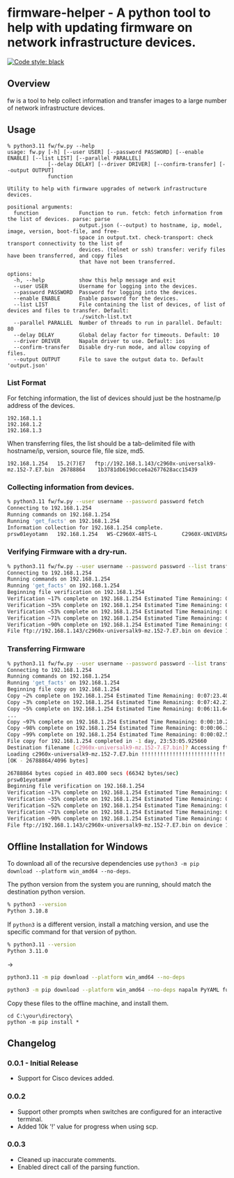 # firmware-helper - A python tool to help with updating firmware on network infrastructure devices.

[![Code style: black](https://img.shields.io/badge/code%20style-black-000000.svg)](https://github.com/psf/black)

## Overview

fw is a tool to help collect information and transfer images to a large number of network infrastructure devices.

## Usage

```
% python3.11 fw/fw.py --help
usage: fw.py [-h] [--user USER] [--password PASSWORD] [--enable ENABLE] [--list LIST] [--parallel PARALLEL]
             [--delay DELAY] [--driver DRIVER] [--confirm-transfer] [--output OUTPUT]
             function

Utility to help with firmware upgrades of network infrastructure devices.

positional arguments:
  function             Function to run. fetch: fetch information from the list of devices. parse: parse
                       output.json (--output) to hostname, ip, model, image, version, boot-file, and free-
                       space in output.txt. check-transport: check transport connectivity to the list of
                       devices. (telnet or ssh) transfer: verify files have been transferred, and copy files
                       that have not been transferred.

options:
  -h, --help           show this help message and exit
  --user USER          Username for logging into the devices.
  --password PASSWORD  Password for logging into the devices.
  --enable ENABLE      Enable password for the devices.
  --list LIST          File containing the list of devices, of list of devices and files to transfer. Default:
                       ./switch-list.txt
  --parallel PARALLEL  Number of threads to run in parallel. Default: 80
  --delay DELAY        Global delay factor for timeouts. Default: 10
  --driver DRIVER      Napalm driver to use. Default: ios
  --confirm-transfer   Disable dry-run mode, and allow copying of files.
  --output OUTPUT      File to save the output data to. Default 'output.json'
```

### List Format

For fetching information, the list of devices should just be the hostname/ip address of the devices.

```text
192.168.1.1
192.168.1.2
192.168.1.3
```

When transferring files, the list should be a tab-delimited file with hostname/ip, version, source file, file size, md5.

```text
192.168.1.254	15.2(7)E7	ftp://192.168.1.143/c2960x-universalk9-mz.152-7.E7.bin	26788864	1b3781db619dcce6a2677628acc15439
```

### Collecting information from devices.

```bash
% python3.11 fw/fw.py --user username --password password fetch                       
Connecting to 192.168.1.254
Running commands on 192.168.1.254
Running 'get_facts' on 192.168.1.254
Information collection for 192.168.1.254 complete.
prsw01eyotamn   192.168.1.254   WS-C2960X-48TS-L        C2960X-UNIVERSALK9-M    15.2(7)E5       /c2960x-universalk9-mz.152-7.E5/c2960x-universalk9-mz.152-7.E5.bin53046784
```

### Verifying Firmware with a dry-run.

```bash
% python3.11 fw/fw.py --user username --password password --list transfer.csv transfer
Connecting to 192.168.1.254
Running commands on 192.168.1.254
Running 'get_facts' on 192.168.1.254
Beginning file verification on 192.168.1.254
Verification ~17% complete on 192.168.1.254 Estimated Time Remaining: 0:00:24.665015
Verification ~35% complete on 192.168.1.254 Estimated Time Remaining: 0:00:18.912943
Verification ~53% complete on 192.168.1.254 Estimated Time Remaining: 0:00:13.463153
Verification ~71% complete on 192.168.1.254 Estimated Time Remaining: 0:00:08.110668
Verification ~90% complete on 192.168.1.254 Estimated Time Remaining: 0:00:02.782539
File ftp://192.168.1.143/c2960x-universalk9-mz.152-7.E7.bin on device 192.168.1.254 has been verified. Ready for upgrade.
```

### Transferring Firmware

```bash
% python3.11 fw/fw.py --user username --password password --list transfer.csv --confirm-transfer transfer
Connecting to 192.168.1.254
Running commands on 192.168.1.254
Running 'get_facts' on 192.168.1.254
Beginning file copy on 192.168.1.254
Copy ~2% complete on 192.168.1.254 Estimated Time Remaining: 0:07:23.401429
Copy ~3% complete on 192.168.1.254 Estimated Time Remaining: 0:07:42.210385
Copy ~5% complete on 192.168.1.254 Estimated Time Remaining: 0:06:11.642711
...
Copy ~97% complete on 192.168.1.254 Estimated Time Remaining: 0:00:10.214569
Copy ~98% complete on 192.168.1.254 Estimated Time Remaining: 0:00:06.369473
Copy ~99% complete on 192.168.1.254 Estimated Time Remaining: 0:00:02.502097
File copy for 192.168.1.254 completed in -1 day, 23:53:05.925660
Destination filename [c2960x-universalk9-mz.152-7.E7.bin]? Accessing ftp://192.168.1.143/c2960x-universalk9-mz.152-7.E7.bin...
Loading c2960x-universalk9-mz.152-7.E7.bin !!!!!!!!!!!!!!!!!!!!!!!!!!!!!!!!!!!!!!!!!!!!!!!!!!!!!!!!!!!!!!!!!!!!!!!!!!!!!!!!!!!!!!!!!!!!!!!!!!!!!!!!!
[OK - 26788864/4096 bytes]

26788864 bytes copied in 403.800 secs (66342 bytes/sec)
prsw01eyotamn#
Beginning file verification on 192.168.1.254
Verification ~17% complete on 192.168.1.254 Estimated Time Remaining: 0:00:24.045258
Verification ~35% complete on 192.168.1.254 Estimated Time Remaining: 0:00:18.622919
Verification ~52% complete on 192.168.1.254 Estimated Time Remaining: 0:00:13.693716
Verification ~71% complete on 192.168.1.254 Estimated Time Remaining: 0:00:08.223775
Verification ~90% complete on 192.168.1.254 Estimated Time Remaining: 0:00:02.900680
File ftp://192.168.1.143/c2960x-universalk9-mz.152-7.E7.bin on device 192.168.1.254 has been verified. Ready for upgrade.
```

## Offline Installation for Windows

To download all of the recursive dependencies use `python3 -m pip download --platform win_amd64 --no-deps`.

The python version from the system you are running, should match the destination python version. 

```bash
% python3 --version
Python 3.10.8
```

If `python3` is a different version, install a matching version, and use the specific command for that version of python.

```bash
% python3.11 --version
Python 3.11.0
```
->
```bash
python3.11 -m pip download --platform win_amd64 --no-deps
```

```bash
python3 -m pip download --platform win_amd64 --no-deps napalm PyYAML future jinja2 transitions pynacl bcrypt netaddr toml loguru charset-normalizer==2.1.1 pyparsing textfsm==1.1.2 ciscoconfparse junos-eznc paramiko tenacity urllib3 yamlordereddictloader pycparser netmiko scp cffi idna MarkupSafe ncclient lxml pyeapi certifi dnspython six passlib requests cryptography ntc-templates pyserial setuptools win32_setctime netutils colorama typing-extensions ttp ttp-templates chardet rich
```

Copy these files to the offline machine, and install them.

```text
cd C:\your\directory\
python -m pip install *
```

## Changelog

### 0.0.1 - Initial Release
- Support for Cisco devices added.

### 0.0.2
- Support other prompts when switches are configured for an interactive terminal.
- Added 10k '!' value for progress when using scp.


### 0.0.3
- Cleaned up inaccurate comments.
- Enabled direct call of the parsing function.
